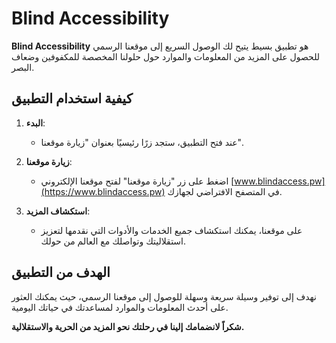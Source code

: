 # Blind Accessibility

**Blind Accessibility** هو تطبيق بسيط يتيح لك الوصول السريع إلى موقعنا الرسمي للحصول على المزيد من المعلومات والموارد حول حلولنا المخصصة للمكفوفين وضعاف البصر.

## كيفية استخدام التطبيق

1. **البدء**:

   - عند فتح التطبيق، ستجد زرًا رئيسيًا بعنوان "زيارة موقعنا".

2. **زيارة موقعنا**:

   - اضغط على زر "زيارة موقعنا" لفتح موقعنا الإلكتروني [www.blindaccess.pw](https://www.blindaccess.pw) في المتصفح الافتراضي لجهازك.

3. **استكشاف المزيد**:

   - على موقعنا، يمكنك استكشاف جميع الخدمات والأدوات التي نقدمها لتعزيز استقلاليتك وتواصلك مع العالم من حولك.

## الهدف من التطبيق

نهدف إلى توفير وسيلة سريعة وسهلة للوصول إلى موقعنا الرسمي، حيث يمكنك العثور على أحدث المعلومات والموارد لمساعدتك في حياتك اليومية.

**شكراً لانضمامك إلينا في رحلتك نحو المزيد من الحرية والاستقلالية.**
